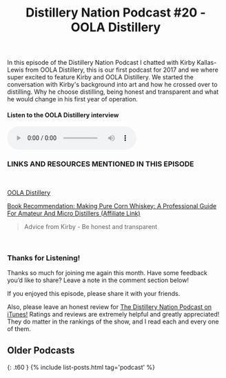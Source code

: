 ﻿---
layout: page
subheadline: Podcast
title:  "Distillery Nation Podcast #20 - OOLA Distillery"
teaser: "We interviewed Kirby Kallas-Lewis owner of OOLA Distillery"
breadcrumb: false
show_meta: false
mediaplayer: true
permalink: "/podcast/OOLA/index.html"
categories:
    - podcast
tags:
    - podcast
image:
    title: "OOLA.jpg"
    caption: OOLA Gin
    caption_url: https://ooladistillery.com/
---
In this episode of the Distillery Nation Podcast I chatted with Kirby Kallas-Lewis from OOLA Distillery, this is our first podcast for 2017 and we where super excited to feature Kirby and OOLA Distillery. We started the conversation with Kirby's background into art and how he crossed over to distilling. Why he choose distilling, being honest and transparent and what he would change in his first year of operation.


<h4>Listen to the OOLA Distillery interview</h4>
<audio src="http://www.mastrogiannisdistillery.com/distillerynation/2017/020-DNP-OOLA.mp3" type="audio/mp3" controls="controls"></audio>


<h3>LINKS AND RESOURCES MENTIONED IN THIS EPISODE</h3>
<br>

[OOLA Distillery][1]

[Book Recommendation:  Making Pure Corn Whiskey: A Professional Guide For Amateur And Micro Distillers (Affiliate Link)][2]



<blockquote>Advice from Kirby -  Be honest and transparent</blockquote>

 [1]: https://ooladistillery.com/
 [2]: http://amzn.to/2kOxAYI

<br>
<h3>Thanks for Listening!</h3>

Thanks so much for joining me again this month. Have some feedback you’d like to share? Leave a note in the comment section below!

If you enjoyed this episode, please share it with your friends.

Also, please leave an honest review for [The Distillery Nation Podcast on iTunes!][5] Ratings and reviews are extremely helpful and greatly appreciated! They do matter in the rankings of the show, and I read each and every one of them.


[5]: https://itunes.apple.com/us/podcast/distillery-nation-podcast/id1040367741


## Older Podcasts
{: .t60 }
{% include list-posts.html tag='podcast' %}